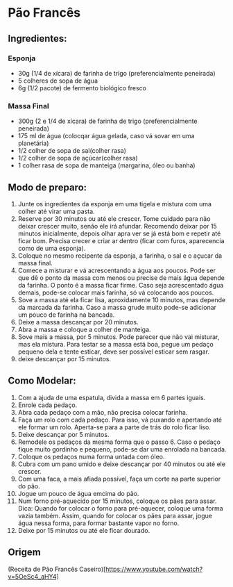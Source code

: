# Pão Francês

## Ingredientes:
### Esponja
* 30g (1/4 de xícara) de farinha de trigo (preferencialmente peneirada)
* 5 colheres de sopa de água
* 6g (1/2 pacote) de fermento biológico fresco

### Massa Final
* 300g (2 e 1/4 de xícara) de farinha de trigo (preferencialmente peneirada)
* 175 ml de água (colocqar água gelada, caso vá sovar em uma planetária)
* 1/2 colher de sopa de sal(colher rasa)
* 1/2 colher de sopa de açúcar(colher rasa)
* 1 colher rasa de sopa de manteiga (margarina, óleo ou banha)

## Modo de preparo:
1. Junte os ingredientes da esponja em uma tigela e mistura com uma colher até virar uma pasta.
2. Reserve por 30 minutos ou até ele crescer. Tome cuidado para não deixar crescer muito, senão ele irá afundar.
Recomendo deixar por 15 minutos inicialmente, depois olhar apra ver se já está bom e repetir até ficar bom.
Precisa crecer e criar ar dentro (ficar com furos, aparecencia como de uma esponja).
3. Coloque no mesmo recipente da esponja, a farinha, o sal e o açucar da massa final.
4. Comece a misturar e vá acrescentando a água aos poucos. Pode ser que dê o ponto da massa com menos
ou precise de mais água depende da farinha. O ponto é a massa ficar firme. Caso seja acrescentado água demais,
pode-se colocar mais farinha, só vá colocando aos poucos.
5. Sove a massa até ela ficar lisa, aproxidamente 10 minutos, mas depende da marcada da farinha.
Caso a massa grude muito pode-se adicionar um pouco de farinha na bancada.
6. Deixe a massa descançar por 20 minutos.
7. Abra a massa e coloque a colher de manteiga.
8. Sove mais a massa, por 5 minutos. Pode parecer que não vai misturar, mas ela mistura. Para
testar se a massa está boa, pegue um pedaço pequeno dela e tente esticar, deve ser possível esticar sem rasgar.
9. deixe descançar por 15 minutos.

## Como Modelar:

1. Com a ajuda de uma espatula, divida a massa em 6 partes iguais.
2. Enrole cada pedaço.
3. Abra cada pedaço com a mão, não precisa colocar farinha.
4. Faça um rolo com cada pedaço. Para isso, vá puxando e apertando até ele formar um rolo. Aperta-se para a parte de trás
do rolo ficar liso.
5. Deixe descançar por 5 minutos.
6. Remodele os pedaços da mesma forma que o passo 6. Caso o pedaço fique muito gordinho e pequeno,
pode-se dar uma enrolada na bancada.
7. Coloque os pedaços numa forma untada com óleo.
8. Cubra com um pano umido e deixe descançar por 40 minutos ou até ele crescer.
9. Com uma faca, a mais afiada possível, faça um corte na parte superior do pão.
10. Jogue um pouco de água emcima do pão.
11. Num forno pré-aquecido por 15 minutos, coloque os pães para assar.
Dica: Quando for colocar o forno para pré-aquecer, coloque uma forma vazia também.
Assim, quando for colocar os pães para assar, jogue água nessa forma, para formar bastante vapor no forno.
12. Deixe por 15 minutos ou até ele ficar dourado.

## Origem
(Receita de Pão Francês Caseiro)[https://www.youtube.com/watch?v=5OeSc4_aHY4]
